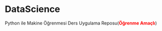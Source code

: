 # DataScience
Python ile Makine Öğrenmesi Ders Uygulama Reposu(<b style="color:red;">Öğrenme Amaçlı</b>)
